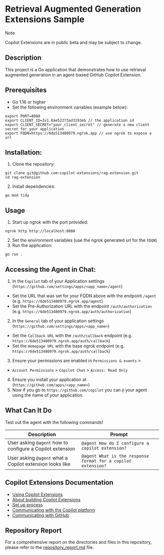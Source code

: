 # Retrieval Augmented Generation Extensions Sample

> [!NOTE]
> Copilot Extensions are in public beta and may be subject to change.

## Description
This project is a Go application that demonstrates how to use retrieval augmented generation in an agent-based GitHub Copilot Extension.

## Prerequisites

- Go 1.16 or higher
- Set the following environment variables (example below):

```
export PORT=8080
export CLIENT_ID=Iv1.0ae52273ad3193eb // the application id
export CLIENT_SECRET="your_client_secret" // generate a new client secret for your application
export FQDN=https://6de513480979.ngrok.app // use ngrok to expose a url
```

## Installation:
1. Clone the repository: 

```
git clone git@github.com:copilot-extensions/rag-extension.git
cd rag-extension
```

2. Install dependencies:

```
go mod tidy
```

## Usage

1. Start up ngrok with the port provided:

```
ngrok http http://localhost:8080
```

2. Set the environment variables (use the ngrok generated url for the `FDQN`)
3. Run the application:

```
go run .
```

## Accessing the Agent in Chat:

1. In the `Copilot` tab of your Application settings (`https://github.com/settings/apps/<app_name>/agent`)
- Set the URL that was set for your FQDN above with the endpoint `/agent` (e.g. `https://6de513480979.ngrok.app/agent`)
- Set the Pre-Authorization URL with the endpoint `/auth/authorization` (e.g. `https://6de513480979.ngrok.app/auth/authorization`)
2. In the `General` tab of your application settings (`https://github.com/settings/apps/<app_name>`)
- Set the `Callback URL` with the `/auth/callback` endpoint (e.g. `https://6de513480979.ngrok.app/auth/callback`)
- Set the `Homepage URL` with the base ngrok endpoint (e.g. `https://6de513480979.ngrok.app/auth/callback`)
3. Ensure your permissions are enabled in `Permissions & events` > 
- `Account Permissions` > `Copilot Chat` > `Access: Read Only`
4. Ensure you install your application at (`https://github.com/apps/<app_name>`)
5. Now if you go to `https://github.com/copilot` you can `@` your agent using the name of your application.

## What Can It Do

Test out the agent with the following commands!

| Description | Prompt |
| --- |--- |
| User asking `@agent` how to configure a Copilot extension | `@agent How do I configure a copilot extension?` |
| User asking `@agent` what a Copilot extension looks like | `@agent What is the response format for a copilot extension?` |

## Copilot Extensions Documentation
- [Using Copilot Extensions](https://docs.github.com/en/copilot/using-github-copilot/using-extensions-to-integrate-external-tools-with-copilot-chat)
- [About building Copilot Extensions](https://docs.github.com/en/copilot/building-copilot-extensions/about-building-copilot-extensions)
- [Set up process](https://docs.github.com/en/copilot/building-copilot-extensions/setting-up-copilot-extensions)
- [Communicating with the Copilot platform](https://docs.github.com/en/copilot/building-copilot-extensions/building-a-copilot-agent-for-your-copilot-extension/configuring-your-copilot-agent-to-communicate-with-the-copilot-platform)
- [Communicating with GitHub](https://docs.github.com/en/copilot/building-copilot-extensions/building-a-copilot-agent-for-your-copilot-extension/configuring-your-copilot-agent-to-communicate-with-github)

## Repository Report
For a comprehensive report on the directories and files in this repository, please refer to the [repository_report.md](./repository_report.md) file.
